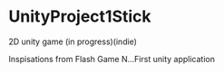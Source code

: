 # UnityProject1Stick
2D unity game (in progress)(indie)

Inspisations from Flash Game N...First unity application



